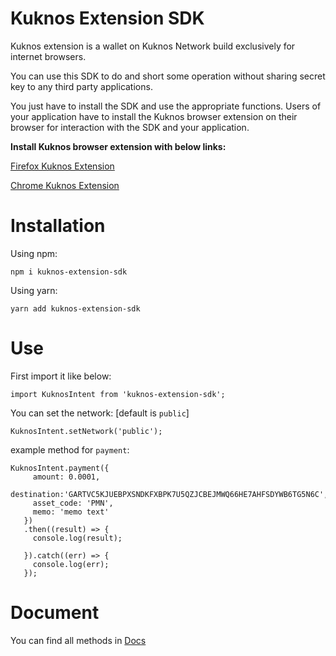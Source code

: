 # Kuknos Extension SDK

Kuknos extension is a wallet on Kuknos Network build exclusively for internet browsers.

You can use this SDK to do and short some operation without sharing secret key to any third party applications.

You just have to install the SDK and use the appropriate functions. Users of your application have to install the Kuknos browser extension on their browser for interaction with the SDK and your application.

<b>Install Kuknos browser extension with below links:</b>

[Firefox Kuknos Extension](https://addons.mozilla.org/en-GB/firefox/addon/kuknos-wallet/)

[Chrome Kuknos Extension](https://chrome.google.com/webstore/detail/kuknos-wallet/piddfmmaocogbhnfgmgnkdliffakmjfp)


# Installation
Using npm:

```npm i kuknos-extension-sdk```

Using yarn:

```yarn add kuknos-extension-sdk```

# Use
First import it like below:

```
import KuknosIntent from 'kuknos-extension-sdk';
```

You can set the network: [default is ``public``]
```
KuknosIntent.setNetwork('public');
```

example method for ``payment``:

```
KuknosIntent.payment({
     amount: 0.0001,
     destination:'GARTVC5KJUEBPXSNDKFXBPK7U5QZJCBEJMWQ66HE7AHFSDYWB6TG5N6C',
     asset_code: 'PMN',
     memo: 'memo text'
   })
   .then((result) => {
     console.log(result);
    
   }).catch((err) => {
     console.log(err);
   });
```

# Document
You can find all methods in [Docs](https://docs.kuknos.ir/)
